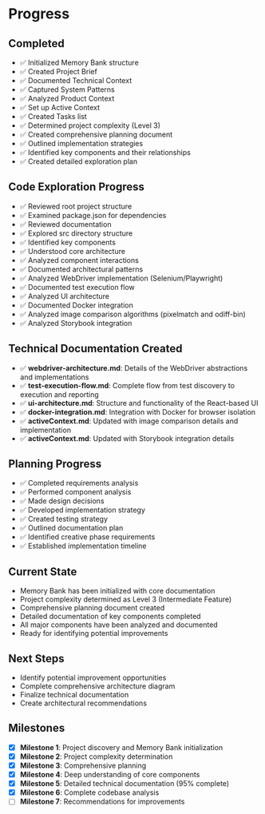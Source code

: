 # Progress

## Completed

- ✅ Initialized Memory Bank structure
- ✅ Created Project Brief
- ✅ Documented Technical Context
- ✅ Captured System Patterns
- ✅ Analyzed Product Context
- ✅ Set up Active Context
- ✅ Created Tasks list
- ✅ Determined project complexity (Level 3)
- ✅ Created comprehensive planning document
- ✅ Outlined implementation strategies
- ✅ Identified key components and their relationships
- ✅ Created detailed exploration plan

## Code Exploration Progress

- ✅ Reviewed root project structure
- ✅ Examined package.json for dependencies
- ✅ Reviewed documentation
- ✅ Explored src directory structure
- ✅ Identified key components
- ✅ Understood core architecture
- ✅ Analyzed component interactions
- ✅ Documented architectural patterns
- ✅ Analyzed WebDriver implementation (Selenium/Playwright)
- ✅ Documented test execution flow
- ✅ Analyzed UI architecture
- ✅ Documented Docker integration
- ✅ Analyzed image comparison algorithms (pixelmatch and odiff-bin)
- ✅ Analyzed Storybook integration

## Technical Documentation Created

- ✅ **webdriver-architecture.md**: Details of the WebDriver abstractions and implementations
- ✅ **test-execution-flow.md**: Complete flow from test discovery to execution and reporting
- ✅ **ui-architecture.md**: Structure and functionality of the React-based UI
- ✅ **docker-integration.md**: Integration with Docker for browser isolation
- ✅ **activeContext.md**: Updated with image comparison details and implementation
- ✅ **activeContext.md**: Updated with Storybook integration details

## Planning Progress

- ✅ Completed requirements analysis
- ✅ Performed component analysis
- ✅ Made design decisions
- ✅ Developed implementation strategy
- ✅ Created testing strategy
- ✅ Outlined documentation plan
- ✅ Identified creative phase requirements
- ✅ Established implementation timeline

## Current State

- Memory Bank has been initialized with core documentation
- Project complexity determined as Level 3 (Intermediate Feature)
- Comprehensive planning document created
- Detailed documentation of key components completed
- All major components have been analyzed and documented
- Ready for identifying potential improvements

## Next Steps

- Identify potential improvement opportunities
- Complete comprehensive architecture diagram
- Finalize technical documentation
- Create architectural recommendations

## Milestones

- [x] **Milestone 1**: Project discovery and Memory Bank initialization
- [x] **Milestone 2**: Project complexity determination
- [x] **Milestone 3**: Comprehensive planning
- [x] **Milestone 4**: Deep understanding of core components
- [x] **Milestone 5**: Detailed technical documentation (95% complete)
- [x] **Milestone 6**: Complete codebase analysis
- [ ] **Milestone 7**: Recommendations for improvements
